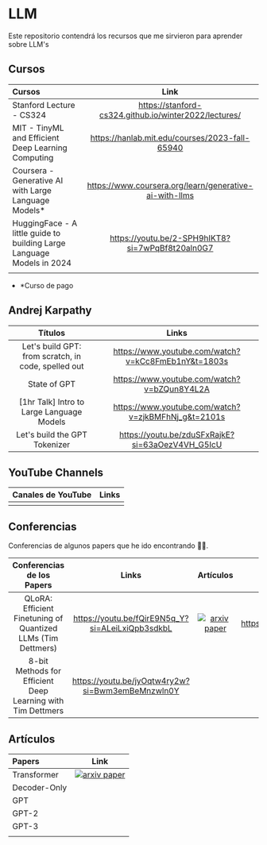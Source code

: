 # LLM
Este repositorio contendrá los recursos que me sirvieron para aprender sobre LLM's

## Cursos

| Cursos | Link |
|:-|:-:|
| Stanford Lecture - CS324 | https://stanford-cs324.github.io/winter2022/lectures/ |
|  MIT - TinyML and Efficient Deep Learning Computing |  https://hanlab.mit.edu/courses/2023-fall-65940 |
|  Coursera - Generative AI with Large Language Models* |  https://www.coursera.org/learn/generative-ai-with-llms |
|  HuggingFace - A little guide to building Large Language Models in 2024  |  https://youtu.be/2-SPH9hIKT8?si=7wPqBf8t20aln0G7   |
|                      |            |


* *Curso de pago

## Andrej Karpathy 

| Títulos | Links |
|:-:|:-:|
| Let's build GPT: from scratch, in code, spelled out | https://www.youtube.com/watch?v=kCc8FmEb1nY&t=1803s |
| State of GPT | https://www.youtube.com/watch?v=bZQun8Y4L2A |
| [1hr Talk] Intro to Large Language Models | https://www.youtube.com/watch?v=zjkBMFhNj_g&t=2101s |
| Let's build the GPT Tokenizer | https://youtu.be/zduSFxRajkE?si=63aOezV4VH_G5IcU |

## YouTube Channels

| Canales de YouTube | Links |
|:-:|:-:|
|    |    |

## Conferencias

Conferencias de algunos papers que he ido encontrando 👌🏼.

| Conferencias de los Papers | Links | Artículos | GitHub | HuggingFace Blog |
|:-:|:-:|:-:|:-:|:-:|
|  QLoRA: Efficient Finetuning of Quantized LLMs (Tim Dettmers)  |  https://youtu.be/fQirE9N5q_Y?si=ALeiLxiQpb3sdkbL  |  [![arxiv paper](https://img.shields.io/badge/arXiv-Paper-red)](https://arxiv.org/abs/2305.14314)  | https://github.com/artidoro/qlora |  [![hfpaper](https://img.shields.io/badge/🤗HugginngFace-Blog-yellow)](https://huggingface.co/blog/4bit-transformers-bitsandbytes)  |
| 8-bit Methods for Efficient Deep Learning with Tim Dettmers | https://youtu.be/jyOqtw4ry2w?si=Bwm3emBeMnzwln0Y |  |   |   |

## Artículos 

| Papers | Link |
|:-|:-:|
| Transformer | [![arxiv paper](https://img.shields.io/badge/arXiv-Paper-red)](https://arxiv.org/abs/1706.03762) |
|  Decoder-Only |   |
| GPT |   |
| GPT-2 |  |
| GPT-3 |  |
|    |     |
